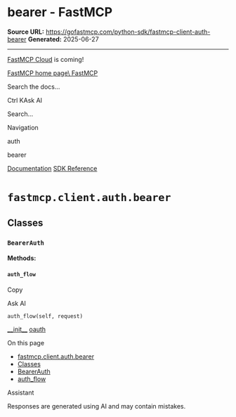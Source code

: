 # bearer - FastMCP

**Source URL:** https://gofastmcp.com/python-sdk/fastmcp-client-auth-bearer
**Generated:** 2025-06-27

---

[FastMCP Cloud](https://fastmcp.link/x0Kyhy2) is coming!

[FastMCP home page\\
FastMCP](https://gofastmcp.com/)

Search the docs...

Ctrl KAsk AI

Search...

Navigation

auth

bearer

[Documentation](https://gofastmcp.com/getting-started/welcome) [SDK Reference](https://gofastmcp.com/python-sdk/fastmcp-exceptions)

# [​](https://gofastmcp.com/python-sdk/fastmcp-client-auth-bearer\#fastmcp-client-auth-bearer)  `fastmcp.client.auth.bearer`

## [​](https://gofastmcp.com/python-sdk/fastmcp-client-auth-bearer\#classes)  Classes

### [​](https://gofastmcp.com/python-sdk/fastmcp-client-auth-bearer\#bearerauth)  `BearerAuth`

**Methods:**

#### [​](https://gofastmcp.com/python-sdk/fastmcp-client-auth-bearer\#auth-flow)  `auth_flow`

Copy

Ask AI

```
auth_flow(self, request)

```

[\_\_init\_\_](https://gofastmcp.com/python-sdk/fastmcp-client-auth-__init__) [oauth](https://gofastmcp.com/python-sdk/fastmcp-client-auth-oauth)

On this page

- [fastmcp.client.auth.bearer](https://gofastmcp.com/python-sdk/fastmcp-client-auth-bearer#fastmcp-client-auth-bearer)
- [Classes](https://gofastmcp.com/python-sdk/fastmcp-client-auth-bearer#classes)
- [BearerAuth](https://gofastmcp.com/python-sdk/fastmcp-client-auth-bearer#bearerauth)
- [auth\_flow](https://gofastmcp.com/python-sdk/fastmcp-client-auth-bearer#auth-flow)

Assistant

Responses are generated using AI and may contain mistakes.